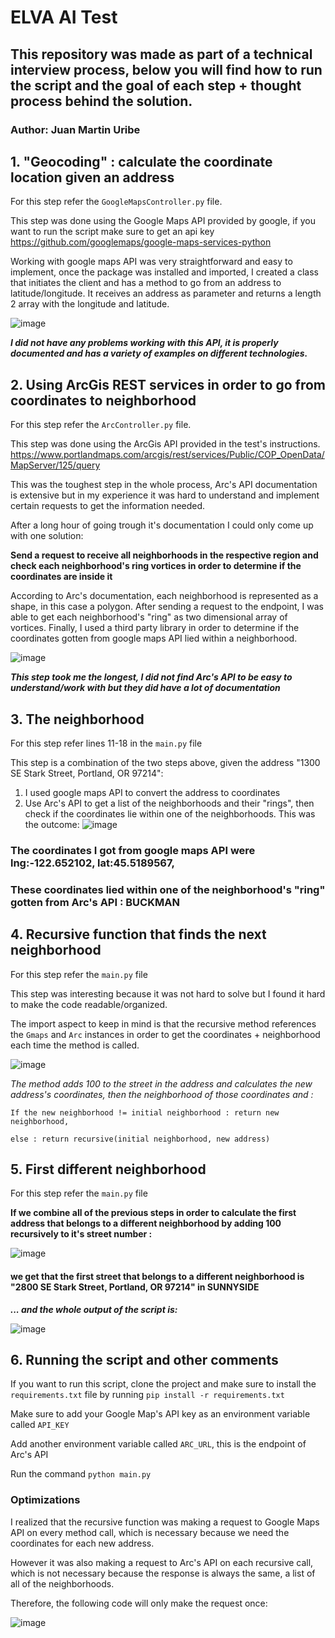 # ELVA AI Test
## This repository was made as part of a technical interview process, below you will find how to run the script and the goal of each step + thought process behind the solution.
### Author: Juan Martin Uribe

## 1. "Geocoding" : calculate the coordinate location given an address
For this step refer the `GoogleMapsController.py` file.

This step was done using the Google Maps API provided by google, if you want to run the script make sure to get an api key 
https://github.com/googlemaps/google-maps-services-python

Working with google maps API was very straightforward and easy to implement, once the package was installed and imported, I created a class that initiates the client and has a method to go from an address to latitude/longitude. It receives an address as parameter and returns a length 2 array with the longitude and latitude.

![image](https://github.com/JuanMartinUribe/ELVATest/assets/53051383/ec1a9fc6-1549-478d-be36-96e5fe327d12)

**_I did not have any problems working with this API, it is properly documented and has a variety of examples on different technologies._**
## 2. Using ArcGis REST services in order to go from coordinates to neighborhood
For this step refer the `ArcController.py` file.

This step was done using the ArcGis API provided in the test's instructions. 
https://www.portlandmaps.com/arcgis/rest/services/Public/COP_OpenData/MapServer/125/query

This was the toughest step in the whole process, Arc's API documentation is extensive but in my experience it was hard to understand and implement certain requests to get the information needed.

After a long hour of going trough it's documentation I could only come up with one solution: 

**Send a request to receive all neighborhoods in the respective region and check each neighborhood's ring vortices in order to determine if the coordinates are inside it**

According to Arc's documentation, each neighborhood is represented as a shape, in this case a polygon. After sending a request to the endpoint, I was able to get each neighborhood's "ring" as two dimensional array of vortices. Finally, I used a third party library in order to determine if the coordinates gotten from google maps API lied within a neighborhood.

![image](https://github.com/JuanMartinUribe/ELVATest/assets/53051383/8a5954e0-9be0-4fe7-ba20-bb6cf66610fc)

**_This step took me the longest, I did not find Arc's API to be easy to understand/work with but they did have a lot of documentation_**

## 3. The neighborhood
For this step refer lines 11-18 in the `main.py` file

This step is a combination of the two steps above, given the address "1300 SE Stark Street, Portland, OR 97214":
1. I used google maps API to convert the address to coordinates
2. Use Arc's API to get a list of the neighborhoods and their "rings", then check if the coordinates lie within one of the neighborhoods.
This was the outcome:
![image](https://github.com/JuanMartinUribe/ELVATest/assets/53051383/793d83fa-34f4-4e69-888d-9a5c39ad2d96)
### The coordinates I got from google maps API were **lng:-122.652102, lat:45.5189567**,
### These coordinates lied within one of the neighborhood's "ring" gotten from Arc's API : **BUCKMAN**

## 4. Recursive function that finds the next neighborhood
For this step refer the `main.py` file

This step was interesting because it was not hard to solve but I found it hard to make the code readable/organized.

The import aspect to keep in mind is that the recursive method references the `Gmaps` and `Arc` instances in order to get the coordinates + neighborhood each time the method is called. 

![image](https://github.com/JuanMartinUribe/ELVATest/assets/53051383/72c7a9ec-9882-40ef-903c-9650602d6db4)

_The method adds 100 to the street in the address and calculates the new address's coordinates, then the neighborhood of those coordinates and :_

`If the new neighborhood != initial neighborhood : return new neighborhood,`

`else : return recursive(initial neighborhood, new address)`

## 5. First different neighborhood
For this step refer the `main.py` file

**If we combine all of the previous steps in order to calculate the first address that belongs to a different neighborhood by adding 100 recursively to it's street number :**

![image](https://github.com/JuanMartinUribe/ELVATest/assets/53051383/1a0ebf26-602b-4575-860d-9fd63e14cf0c)

#### we get that the first street that belongs to a different neighborhood is "2800 SE Stark Street, Portland, OR 97214" in SUNNYSIDE

**_... and the whole output of the script is:_**

![image](https://github.com/JuanMartinUribe/ELVATest/assets/53051383/7025dc00-7055-430a-a12c-3719609606b6)

## 6. Running the script and other comments
If you want to run this script, clone the project and make sure to install the `requirements.txt` file by running `pip install -r requirements.txt` 

Make sure to add your Google Map's API key as an environment variable called `API_KEY`

Add another environment variable called `ARC_URL`, this is the endpoint of Arc's API

Run the command `python main.py`
### Optimizations
I realized that the recursive function was making a request to Google Maps API on every method call, which is necessary because we need the coordinates for each new address.

However it was also making a request to Arc's API on each recursive call, which is not necessary because the response is always the same, a list of all of the neighborhoods.

Therefore, the following code will only make the request once:

![image](https://github.com/JuanMartinUribe/ELVATest/assets/53051383/ae201773-3cd9-4ab7-a717-a31164042c10)
